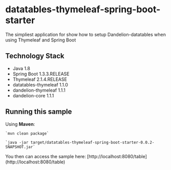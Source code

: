 datatables-thymeleaf-spring-boot-starter
========================================

The simpliest application for show how to setup Dandelion-datatables when using Thymeleaf and Spring Boot

## Technology Stack

 - Java 1.8
 - Spring Boot 1.3.3.RELEASE
 - Thymeleaf 2.1.4.RELEASE
 - datatables-thymeleaf 1.1.0
 - dandelion-thymeleaf 1.1.1
 - dandelion-core 1.1.1
 
## Running this sample
 Using __Maven__:

    `mvn clean package`

    `java -jar target/datatables-thymeleaf-spring-boot-starter-0.0.2-SNAPSHOT.jar`
    
 You then can access the sample here: [http://localhost:8080/table] (http://localhost:8080/table)
